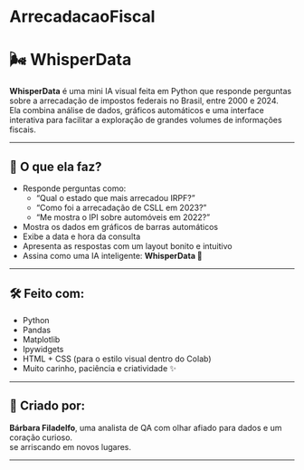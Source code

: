 # ArrecadacaoFiscal

# 🌬️ WhisperData

**WhisperData** é uma mini IA visual feita em Python que responde perguntas sobre a arrecadação de impostos federais no Brasil, entre 2000 e 2024.  
Ela combina análise de dados, gráficos automáticos e uma interface interativa para facilitar a exploração de grandes volumes de informações fiscais.

---

## 💬 O que ela faz?

- Responde perguntas como:
  - “Qual o estado que mais arrecadou IRPF?”
  - “Como foi a arrecadação de CSLL em 2023?”
  - “Me mostra o IPI sobre automóveis em 2022?”
- Mostra os dados em gráficos de barras automáticos
- Exibe a data e hora da consulta
- Apresenta as respostas com um layout bonito e intuitivo
- Assina como uma IA inteligente: **WhisperData 💬**

---

## 🛠️ Feito com:

- Python
- Pandas
- Matplotlib
- Ipywidgets
- HTML + CSS (para o estilo visual dentro do Colab)
- Muito carinho, paciência e criatividade ✨

---

## 🧠 Criado por:

**Bárbara Filadelfo**, uma analista de QA com olhar afiado para dados e um coração curioso.  
se arriscando em novos lugares.

---


